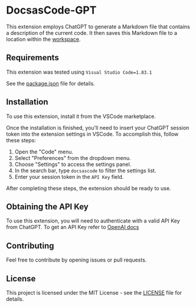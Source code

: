 # DocsasCode-GPT

This extension employs ChatGPT to generate a Markdown file that contains a description of the current code. It then saves this Markdown file to a location within the [workspace](https://code.visualstudio.com/docs/editor/workspaces).

## Requirements

This extension was tested using `Visual Studio Code=1.83.1`

See the [package.json](./package.json) file for details.

## Installation

To use this extension, install it from the VSCode marketplace.

Once the installation is finished, you'll need to insert your ChatGPT session token into the extension settings in VSCode. To accomplish this, follow these steps:

1. Open the "Code" menu.
2. Select "Preferences" from the dropdown menu.
3. Choose "Settings" to access the settings panel.
4. In the search bar, type `docsascode` to filter the settings list.
5. Enter your session token in the `API Key` field.

After completing these steps, the extension should be ready to use.

## Obtaining the API Key

To use this extension, you will need to authenticate with a valid API Key from ChatGPT. To get an API Key refer to [OpenAI docs](https://help.openai.com/en/articles/4936850-where-do-i-find-my-secret-api-key)

## Contributing

Feel free to contribute by opening issues or pull requests.

## License

This project is licensed under the MIT License - see the [LICENSE](./LICENSE) file for details.  
